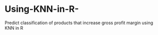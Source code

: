 # Using-KNN-in-R-
Predict classification of products that increase gross profit margin using KNN in R
